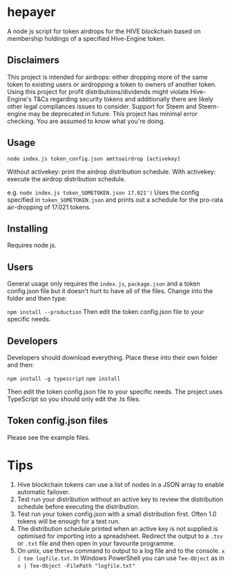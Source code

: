 # hepayer

A node js script for token airdrops for the HIVE blockchain based on membership holdings of a specified Hive-Engine token. 


## Disclaimers
This project is intended for airdrops: either dropping more of the same token to existing users or airdropping a token to owners of another token. Using this project for profit distributions/dividends might violate Hive-Engine's T&Cs regarding security tokens and additionally there are likely other legal compliances issues to consider. Support for Steem and Steem-engine may be deprecated in future. This project has minimal error checking. You are assumed to know what you're doing.


## Usage
`node index.js token_config.json amttoairdrop [activekey]`

Without activekey: print the airdrop distribution schedule.
With    activekey: execute the airdrop distribution schedule.

e.g. `node index.js token_SOMETOKEN.json 17.021')`
Uses the config specified in `token_SOMETOKEN.json` and prints out a schedule for the pro-rata air-dropping of 17.021 tokens.


## Installing
Requires node js.

## Users
General usage only requires the `index.js`, `package.json` and a token config.json file but it doesn't hurt to have all of the files. Change into the folder and then type:

`npm install --production`
Then edit the token config.json file to your specific needs.

## Developers
Developers should download everything. Place these into their own folder and then:

`npm install -g typescript`
`npm install`

Then edit the token config.json file to your specific needs. The project uses TypeScript so you should only edit the .ts files.

## Token config.json files
Please see the example files.

# Tips
1. Hive blockchain tokens can use a list of nodes in a JSON array to enable automatic failover.
2. Test run your distribution without an active key to review the distribution schedule before executing the distribution.
3. Test run your token config.json with a small distribution first. Often 1.0 tokens will be enough for a test run.
4. The distribution schedule printed when an active key is not supplied is optimised for importing into a spreadsheet. Redirect the output to a `.tsv` or `.txt` file and then open in your favourite programme.
5. On unix, use the`tee` command to output to a log file and to the console. `x | tee logfile.txt`. In Windows PowerShell you can use `Tee-Object` as in `x | Tee-Object -FilePath "logfile.txt"`
